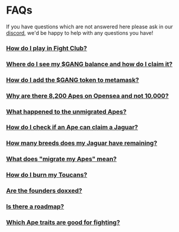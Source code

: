 # FAQs

If you have questions which are not answered here please ask in our [discord](https://discord.com/invite/apegang), we'd be happy to help with any questions you have!

### [How do I play in Fight Club?](how-do-i-play-in-fight-club.md)

### [Where do I see my $GANG balance and how do I claim it?](where-do-i-see-my-usdgang-balance-and-how-do-i-claim-it.md)

### [How do I add the $GANG token to metamask?](how-do-i-add-the-usdgang-token-to-metamask.md)

### [Why are there 8,200 Apes on Opensea and not 10,000?](why-are-there-8-200-apes-on-opensea-and-not-10-000.md)

### [What happened to the unmigrated Apes?](what-happened-to-the-unmigrated-apes.md)

### [How do I check if an Ape can claim a Jaguar?](how-do-i-check-if-an-ape-can-claim-a-jaguar.md)

### [How many breeds does my Jaguar have remaining?](how-many-breeds-does-my-jaguar-have-remaining.md)

### [What does "migrate my Apes" mean?](why-are-there-8-200-apes-on-opensea-and-not-10-000.md)

### [How do I burn my Toucans?](how-do-i-burn-my-toucans.md)

### [Are the founders doxxed?](are-the-founders-doxxed.md)

### [Is there a roadmap?](is-there-a-roadmap.md)

### [Which Ape traits are good for fighting?](which-ape-traits-are-good-for-fighting.md)

